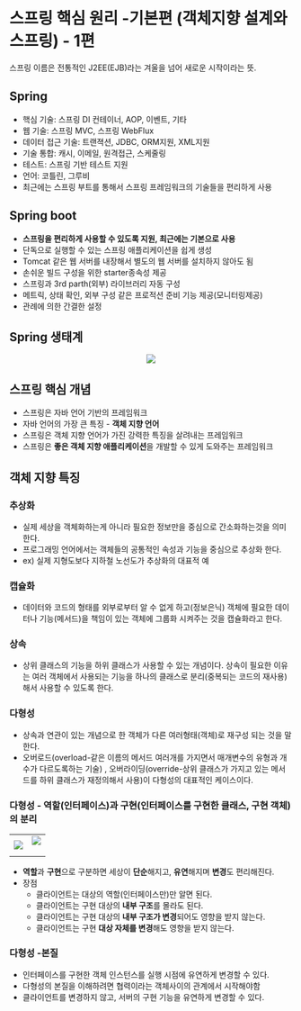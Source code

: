 # 스프링 핵심 원리 -기본편 (객체지향 설계와 스프링) - 1편

>
스프링 이름은 전통적인 J2EE(EJB)라는 겨울을 넘어 새로운 시작이라는 뜻.

## Spring
- 핵심 기술: 스프링 DI 컨테이너, AOP, 이벤트, 기타
- 웹 기술: 스프링 MVC, 스프링 WebFlux
- 데이터 접근 기술: 트랜젹션, JDBC, ORM지원, XML지원
- 기술 통합: 캐시, 이메일, 원격접근, 스케줄링
- 테스트: 스프링 기반 테스트 지원
- 언어: 코틀린, 그루비
- 최근에는 스프링 부트를 통해서 스프링 프레임워크의 기술들을 편리하게 사용

## Spring boot
- **스프링을 편리하게 사용할 수 있도록 지원, 최근에는 기본으로 사용**
- 단독으로 실행할 수 있는 스프링 애플리케이션을 쉽게 생성
- Tomcat 같은 웹 서버를 내장해서 별도의 웹 서버를 설치하지 않아도 됨
- 손쉬운 빌드 구성을 위한 starter종속성 제공
- 스프링과 3rd parth(외부) 라이브러리 자동 구성
- 메트릭, 상태 확인, 외부 구성 같은 프로적션 준비 기능 제공(모니터링제공)
- 관례에 의한 간결한 설정

## Spring 생태계
<p align="center">
  <img src="https://images.velog.io/images/hong-brother/post/b19d45ce-29e3-4a56-ae45-a7be827b9c9f/%E1%84%89%E1%85%B3%E1%84%8F%E1%85%B3%E1%84%85%E1%85%B5%E1%86%AB%E1%84%89%E1%85%A3%E1%86%BA%202022-03-01%20%E1%84%8B%E1%85%A9%E1%84%92%E1%85%AE%2010.27.40.png"/>
</p>

## 스프링 핵심 개념
- 스프링은 자바 언어 기반의 프레임워크
- 자바 언어의 가장 큰 특징 - **객체 지향 언어**
- 스프링은 객체 지향 언어가 가진 강력한 특징을 살려내는 프레임워크
- 스프링은 **좋은 객체 지향 애플리케이션**을 개발할 수 있게 도와주는 프레임워크


## 객체 지향 특징
### 추상화
- 실제 세상을 객체화하는게 아니라 필요한 정보만을 중심으로 간소화하는것을 의미한다.
- 프로그래밍 언어에서는 객체들의 공통적인 속성과 기능을 중심으로 추상화 한다.
- ex) 실제 지형도보다 지하철 노선도가 추상화의 대표적 예

### 캡슐화
- 데이터와 코드의 형태를 외부로부터 알 수 없게 하고(정보은닉) 객체에 필요한 데이터나 기능(메서드)을 책임이 있는 객체에 그룹화 시켜주는 것을 캡슐화라고 한다.

### 상속
- 상위 클래스의 기능을 하위 클래스가 사용할 수 있는 개념이다. 상속이 필요한 이유는 여러 객체에서 사용되는 기능을 하나의 클래스로 분리(중복되는 코드의 재사용)해서 사용할 수 있도록 한다. 

### 다형성
- 상속과 연관이 있는 개념으로 한 객체가 다른 여러형태(객체)로 재구성 되는 것을 말한다.
- 오버로드(overload-같은 이름의 메서드 여러개를 가지면서 매개변수의 유형과 개수가 다르도록하는 기술) , 오버라이딩(override-상위 클래스가 가지고 있는 메서드를 하위 클래스가 재정의해서 사용)이 다형성의 대표적인 케이스이다.

### 다형성 - 역할(인터페이스)과 구현(인터페이스를 구현한 클래스, 구현 객체)의 분리
<table>
  <tr>
    <td><img src="https://images.velog.io/images/hong-brother/post/ea8365a6-3002-4446-a312-0aa667b13759/%E1%84%89%E1%85%B3%E1%84%8F%E1%85%B3%E1%84%85%E1%85%B5%E1%86%AB%E1%84%89%E1%85%A3%E1%86%BA%202022-03-01%20%E1%84%8B%E1%85%A9%E1%84%92%E1%85%AE%2011.55.27.png" height:100/></td>
    <td><img src="https://images.velog.io/images/hong-brother/post/a26bbb18-db46-424c-9658-65ae9df55a94/%E1%84%89%E1%85%B3%E1%84%8F%E1%85%B3%E1%84%85%E1%85%B5%E1%86%AB%E1%84%89%E1%85%A3%E1%86%BA%202022-03-01%20%E1%84%8B%E1%85%A9%E1%84%92%E1%85%AE%2011.55.40.png"/>
</p></td>
  <tr>
</table>

- **역할**과 **구현**으로 구분하면 세상이 **단순**해지고, **유연**해지며 **변경**도 편리해진다.
- 장점
	- 클라이언트는 대상의 역할(인터페이스만)만 알면 된다.
    - 클라이언트는 구현 대상의 **내부 구조**를 몰라도 된다.
    - 클라이언트는 구현 대상의 **내부 구조가 변경**되어도 영향을 받지 않는다.
    - 클라이언트는 구현 **대상 자체를 변경**해도 영향을 받지 않는다.
    
### 다형성 -본질
- 인터페이스를 구현한 객체 인스턴스를 실행 시점에 유연하게 변경할 수 있다.
- 다형성의 본질을 이해하려면 협력이라는 객체사이의 관계에서 시작해야함
- 클라이언트를 변경하지 않고, 서버의 구현 기능을 유연하게 변경할 수 있다.
    
    
